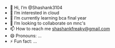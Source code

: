 - 👋 Hi, I’m @Shashank3104
- 👀 I’m interested in cloud 
- 🌱 I’m currently learning bca final year
- 💞️ I’m looking to collaborate on mnc's
- 📫 How to reach me shashankfreaky@gmail.com
- 😄 Pronouns: ...
- ⚡ Fun fact: ...

<!---
Shashank3104/Shashank3104 is a ✨ special ✨ repository because its `README.md` (this file) appears on your GitHub profile.
You can click the Preview link to take a look at your changes.
--->
